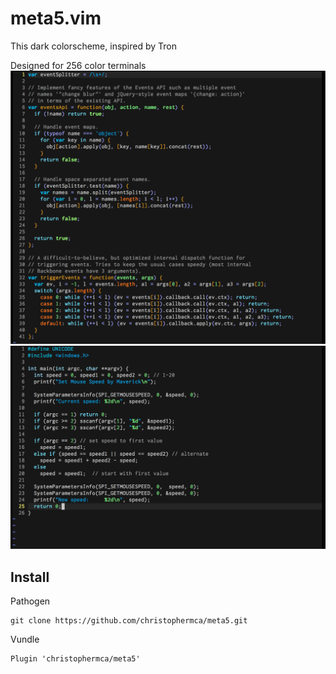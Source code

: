# meta5.vim
This dark colorscheme, inspired by Tron

Designed for 256 color terminals
![Alt text](/img/meta5-javascript-screenshot.png?raw=true "meta5-javascript")
![Alt text](/img/meta5-screenshot.png?raw=true "meta5-C")

## Install
Pathogen
```
git clone https://github.com/christophermca/meta5.git
```

Vundle
```
Plugin 'christophermca/meta5'
```
